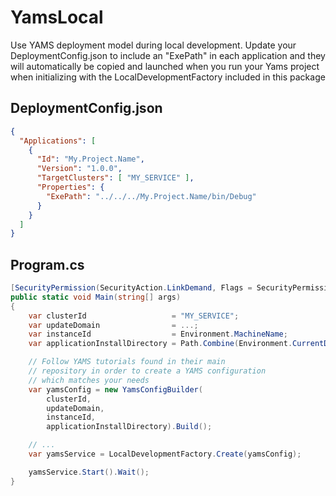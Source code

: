 ﻿# YamsLocal

Use YAMS deployment model during local development. Update your DeploymentConfig.json to include an "ExePath" in each application and they will automatically be copied and launched when you run your Yams project when initializing with the LocalDevelopmentFactory included in this package


## DeploymentConfig.json

```json
{
  "Applications": [
    {
      "Id": "My.Project.Name",
      "Version": "1.0.0",
      "TargetClusters": [ "MY_SERVICE" ],
      "Properties": {
        "ExePath": "../../../My.Project.Name/bin/Debug"
      }
    }
  ]
}
```

## Program.cs

```c#
[SecurityPermission(SecurityAction.LinkDemand, Flags = SecurityPermissionFlag.UnmanagedCode)]
public static void Main(string[] args)
{
    var clusterId                   = "MY_SERVICE";
    var updateDomain                = ...;
    var instanceId                  = Environment.MachineName;
    var applicationInstallDirectory = Path.Combine(Environment.CurrentDirectory, "LocalStore");

    // Follow YAMS tutorials found in their main
    // repository in order to create a YAMS configuration
    // which matches your needs
    var yamsConfig = new YamsConfigBuilder(
        clusterId,
        updateDomain,
        instanceId,
        applicationInstallDirectory).Build();

    // ...
    var yamsService = LocalDevelopmentFactory.Create(yamsConfig);

    yamsService.Start().Wait();
}

```